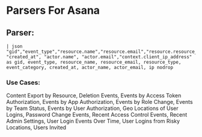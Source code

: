 # Parsers For Asana

## Parser:
```
| json "gid","event_type","resource.name","resource.email","resource.resource_type","event_category", "created_at", "actor.name", "actor.email","context.client_ip_address" as gid, event_type, resource_name, resource_email, resource_type, event_category, created_at, actor_name, actor_email, ip nodrop
```
### Use Cases:
Content Export by Resource, Deletion Events, Events by Access Token Authorization, Events by App Authorization, Events by Role Change, Events by Team Status, Events by User Authorization, Geo Locations of User Logins, Password Change Events, Recent Access Control Events, Recent Admin Settings, User Login Events Over Time, User Logins from Risky Locations, Users Invited


